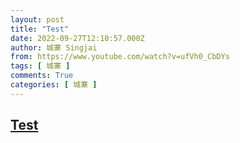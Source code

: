 ```yaml
---
layout: post
title: "Test"
date: 2022-09-27T12:10:57.000Z
author: 城寨 Singjai
from: https://www.youtube.com/watch?v=ufVh0_CbDYs
tags: [ 城寨 ]
comments: True
categories: [ 城寨 ]
---
```

<!--1664280657000-->
[Test](https://www.youtube.com/watch?v=ufVh0_CbDYs)
------

<div>

</div>

